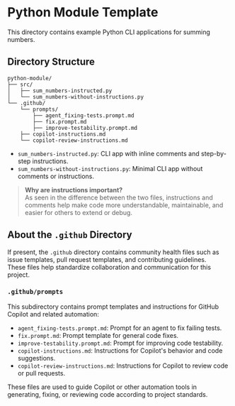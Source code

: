 # Python Module Template

This directory contains example Python CLI applications for summing numbers.

## Directory Structure

```
python-module/
├── src/
│   ├── sum_numbers-instructed.py
│   └── sum_numbers-without-instructions.py
└── .github/
    └── prompts/
        ├── agent_fixing-tests.prompt.md
        ├── fix.prompt.md
        ├── improve-testability.prompt.md
    ├── copilot-instructions.md
    └── copilot-review-instructions.md
```

- `sum_numbers-instructed.py`: CLI app with inline comments and step-by-step instructions.
- `sum_numbers-without-instructions.py`: Minimal CLI app without comments or instructions.

> **Why are instructions important?**  
> As seen in the difference between the two files, instructions and comments help make code more understandable, maintainable, and easier for others to extend or debug.

## About the `.github` Directory

If present, the `.github` directory contains community health files such as issue templates, pull request templates, and contributing guidelines.  
These files help standardize collaboration and communication for this project.

### `.github/prompts`

This subdirectory contains prompt templates and instructions for GitHub Copilot and related automation:

- `agent_fixing-tests.prompt.md`: Prompt for an agent to fix failing tests.
- `fix.prompt.md`: Prompt template for general code fixes.
- `improve-testability.prompt.md`: Prompt for improving code testability.
- `copilot-instructions.md`: Instructions for Copilot's behavior and code suggestions.
- `copilot-review-instructions.md`: Instructions for Copilot to review code or pull requests.

These files are used to guide Copilot or other automation tools in generating, fixing, or reviewing code according to project standards.

